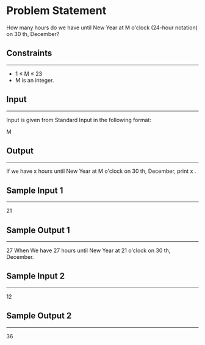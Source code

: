 # Problem Statement
How many hours do we have until New Year at 
M
 o'clock (24-hour notation) on 
30
th, December?

## Constraints
---
* 1
≤
M
≤
23
* M is an integer.

## Input
-----
Input is given from Standard Input in the following format:

M

## Output
---------
If we have 
x
 hours until New Year at 
M
 o'clock on 
30
th, December, print 
x
.
 
## Sample Input 1
---
21

## Sample Output 1
---
27
When 
We have 
27
 hours until New Year at 
21
 o'clock on 
30
th, December.

## Sample Input 2
---
12

## Sample Output 2
---
36
